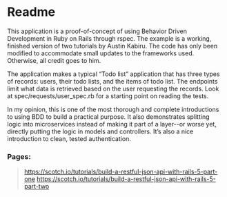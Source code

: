 # Readme
This application is a proof-of-concept of using Behavior Driven Development in Ruby on Rails through rspec. The example is a working, finished version of two tutorials by Austin Kabiru. The code has only been modified to accommodate small updates to the frameworks used. Otherwise, all credit goes to him.

The application makes a typical “Todo list” application that has three types of records: users, their todo lists, and the items of todo list. The endpoints limit what data is retrieved based on the user requesting the records. Look at spec/requests/user_spec.rb for a starting point on reading the tests.

In my opinion, this is one of the most thorough and complete introductions to using BDD to build a practical purpose. It also demonstrates splitting logic into microservices instead of making it part of a layer--or worse yet, directly putting the logic in models and controllers. It’s also a nice introduction to clean, tested authentication.

### Pages:

>https://scotch.io/tutorials/build-a-restful-json-api-with-rails-5-part-one 
>https://scotch.io/tutorials/build-a-restful-json-api-with-rails-5-part-two

